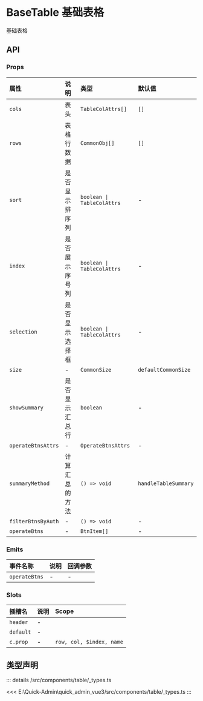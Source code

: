 # BaseTable 基础表格

基础表格



## API 
### Props

|属性|说明|类型|默认值|
|:---|:---|:---|:---|
|`cols`|表头|`TableColAttrs[]`|`[]`|
|`rows`|表格行数据|`CommonObj[]`|`[]`|
|`sort`|是否显示排序列|`boolean \| TableColAttrs`|-|
|`index`|是否展示序号列|`boolean \| TableColAttrs`|-|
|`selection`|是否显示选择框|`boolean \| TableColAttrs`|-|
|`size`|-|`CommonSize`|`defaultCommonSize`|
|`showSummary`|是否显示汇总行|`boolean`|-|
|`operateBtnsAttrs`|-|`OperateBtnsAttrs`|-|
|`summaryMethod`|计算汇总的方法|`() => void`|`handleTableSummary`|
|`filterBtnsByAuth`|-|`() => void`|-|
|`operateBtns`|-|`BtnItem[]`|-|

### Emits

|事件名称|说明|回调参数|
|:---|:---|:---|
|`operateBtns`|-|-|

### Slots

|插槽名|说明|Scope|
|:---|:---|:---|
|`header`|-||
|`default`|-||
|`c.prop`|-|`row, col, $index, name`|



## 类型声明
::: details
/src/components/table/_types.ts

<<< E:\Quick-Admin\quick_admin_vue3/src/components/table/_types.ts
:::  


